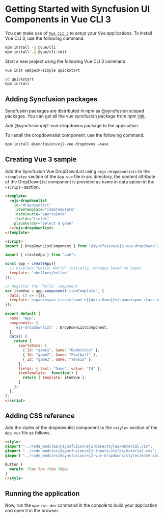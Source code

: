 # Getting Started with Syncfusion UI Components in Vue CLI 3

You can make use of [`Vue CLI 3`](https://github.com/SyncfusionExamples/EJ2-Vue-3-template) to setup your Vue applications.
To install Vue CLI 3, use the following command.

```bash
npm install -g @vue/cli
npm install -g @vue/cli-init
```

Start a new project using the following Vue CLI 3 command.

```bash
vue init webpack-simple quickstart

cd quickstart
npm install

```

## Adding Syncfusion packages

Syncfusion packages are distributed in npm as @syncfusion scoped packages. You can get all the vue syncfusion package from npm [link](https://www.npmjs.com/search?q=%40syncfusion%2Fej2-vue-).

Add @syncfusion/ej2-vue-dropdowns package to the application.

To install the dropdownslist component, use the following command.

```bash
npm install @syncfusion/ej2-vue-dropdowns –save
```

## Creating Vue 3 sample

Add the Syncfusion Vue DropDownList using `<ejs-dropdownlist>` to the `<template>` section of the `App.vue` file in src directory, the content attribute of the DropDownList component is provided as name in data option in the `<script>` section.

```html
<template>
  <ejs-dropdownlist
    id="dropdownlist"
    :itemTemplate="itemTemplate"
    :dataSource="sportsData"
    :fields="fields"
    placeholder="Select a game"
  ></ejs-dropdownlist>
</template>

<script>
import { DropDownListComponent } from "@syncfusion/ej2-vue-dropdowns";

import { createApp } from "vue";

const app = createApp({
  // Displays "Hello, World" initially, changes based on input
  template: '<hello></hello>'
}); 

// Register the `hello` component
var itemVue = app.component('itemTemplate', {
  data: () => ({}),
  template:`<span><span class='name'>{{data.Game}}</span><span class ='city'>{{data.Id}}</span></span>`
});  
 
export default {
  name: "App",
  components: {
    'ejs-dropdownlist' : DropDownListComponent,
  },
  data() {
    return {
      sportsData: [
        { Id: "game1", Game: "Badminton" },
        { Id: "game2", Game: "Football" },
        { Id: "game3", Game: "Tennis" },
      ],
      fields: { text: "Game", value: "Id" },
      itemTemplate:  function() {
        return { template: itemVue };
      }
    };
  },
};
</script>
```

## Adding CSS reference

Add the styles of the dropdownlist component to the `<style>` section of the `App.vue` file as follows.

```html
<style>
@import "../node_modules/@syncfusion/ej2-base/styles/material.css";
@import "../node_modules/@syncfusion/ej2-inputs/styles/material.css";
@import "../node_modules/@syncfusion/ej2-vue-dropdowns/styles/material.css";

button {
  margin: 25px 5px 20px 20px;
}
</style>
```
## Running the application

Now, run the `npm run dev` command in the console to build your application and open it in the browser.
